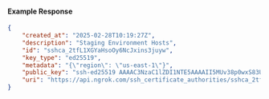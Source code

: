 <!-- Code generated for API Clients. DO NOT EDIT. -->

#### Example Response

```json
{
	"created_at": "2025-02-28T10:19:27Z",
	"description": "Staging Environment Hosts",
	"id": "sshca_2tfL1XGYaHsoOy6NcJxins3juyw",
	"key_type": "ed25519",
	"metadata": "{\"region\": \"us-east-1\"}",
	"public_key": "ssh-ed25519 AAAAC3NzaC1lZDI1NTE5AAAAII5MUv38p0wxS83UTccsCYdr7SxUpYXkujnRbNCI6eBX",
	"uri": "https://api.ngrok.com/ssh_certificate_authorities/sshca_2tfL1XGYaHsoOy6NcJxins3juyw"
}
```
